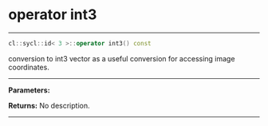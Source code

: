 # operator int3

---

```cpp
cl::sycl::id< 3 >::operator int3() const
```


conversion to int3 vector as a useful conversion for accessing image coordinates. 


---
**Parameters:**

**Returns:** No description.

---
